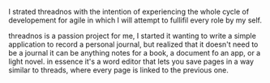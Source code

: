 I strated threadnos with the intention of experiencing the whole cycle of developement for agile in which I will attempt to fullifil every role by my self.

threadnos is a passion project for me, I started it wanting to write a simple application to record a personal journal, but realized that it doesn't need to be a journal it can be anything notes for a book, a document fo an app, or a light novel.
in essence it's a word editor that lets you save pages in a way similar to threads,
where every page is linked to the previous one.

